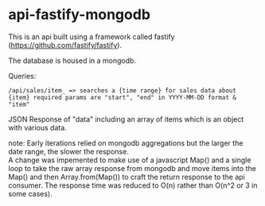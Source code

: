 # api-fastify-mongodb

This is an api built using a framework called fastify (https://github.com/fastify/fastify).

The database is housed in a mongodb.

Queries:

  `/api/sales/item_ => searches a {time range} for sales data about {item}
    required params are "start", "end" in YYYY-MM-DD format & "item"`
  
  JSON Response of "data" including an array of items which is an object with various data.
  
 note: 
 Early iterations relied on mongodb aggregations but the larger the date range, the slower the response.  
 A change was impemented to make use of a javascript Map() and a single loop to take the raw array response 
 from mongodb and move items into the Map() and then Array.from(Map()) to craft the return response to the api
 consumer.  The response time was reduced to O(n) rather than O(n^2 or 3 in some cases).
 

